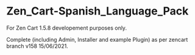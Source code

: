 # Zen_Cart-Spanish_Language_Pack

For Zen Cart 1.5.8 developement purposes only.

Complete (including Admin, Installer and example Plugin) as per zencart branch v158 15/06/2021.
